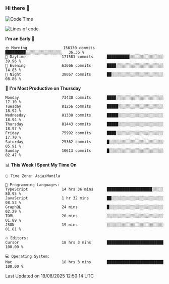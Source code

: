 ### Hi there 👋

<!--START_SECTION:waka-->
![Code Time](http://img.shields.io/badge/Code%20Time-6%2C197%20hrs%204%20mins-blue)

![Lines of code](https://img.shields.io/badge/From%20Hello%20World%20I%27ve%20Written-146.0%20million%20lines%20of%20code-blue)

**I'm an Early 🐤** 

```text
🌞 Morning                156130 commits      █████████░░░░░░░░░░░░░░░░   36.36 % 
🌆 Daytime                171581 commits      ██████████░░░░░░░░░░░░░░░   39.96 % 
🌃 Evening                63666 commits       ████░░░░░░░░░░░░░░░░░░░░░   14.83 % 
🌙 Night                  38057 commits       ██░░░░░░░░░░░░░░░░░░░░░░░   08.86 % 
```
📅 **I'm Most Productive on Thursday** 

```text
Monday                   73430 commits       ████░░░░░░░░░░░░░░░░░░░░░   17.10 % 
Tuesday                  81256 commits       █████░░░░░░░░░░░░░░░░░░░░   18.92 % 
Wednesday                81338 commits       █████░░░░░░░░░░░░░░░░░░░░   18.94 % 
Thursday                 81443 commits       █████░░░░░░░░░░░░░░░░░░░░   18.97 % 
Friday                   75992 commits       ████░░░░░░░░░░░░░░░░░░░░░   17.70 % 
Saturday                 25362 commits       █░░░░░░░░░░░░░░░░░░░░░░░░   05.91 % 
Sunday                   10613 commits       █░░░░░░░░░░░░░░░░░░░░░░░░   02.47 % 
```


📊 **This Week I Spent My Time On** 

```text
🕑︎ Time Zone: Asia/Manila

💬 Programming Languages: 
TypeScript               14 hrs 36 mins      ████████████████████░░░░░   80.95 % 
JavaScript               1 hr 32 mins        ██░░░░░░░░░░░░░░░░░░░░░░░   08.53 % 
GraphQL                  24 mins             █░░░░░░░░░░░░░░░░░░░░░░░░   02.29 % 
TOML                     20 mins             ░░░░░░░░░░░░░░░░░░░░░░░░░   01.89 % 
JSON                     19 mins             ░░░░░░░░░░░░░░░░░░░░░░░░░   01.81 % 

🔥 Editors: 
Cursor                   18 hrs 3 mins       █████████████████████████   100.00 % 

💻 Operating System: 
Mac                      18 hrs 3 mins       █████████████████████████   100.00 % 
```


 Last Updated on 19/08/2025 12:50:14 UTC
<!--END_SECTION:waka-->


<!--
**rad182/rad182** is a ✨ _special_ ✨ repository because its `README.md` (this file) appears on your GitHub profile.

Here are some ideas to get you started:

- 🔭 I’m currently working on ...
- 🌱 I’m currently learning ...
- 👯 I’m looking to collaborate on ...
- 🤔 I’m looking for help with ...
- 💬 Ask me about ...
- 📫 How to reach me: ...
- 😄 Pronouns: ...
- ⚡ Fun fact: ...
-->

